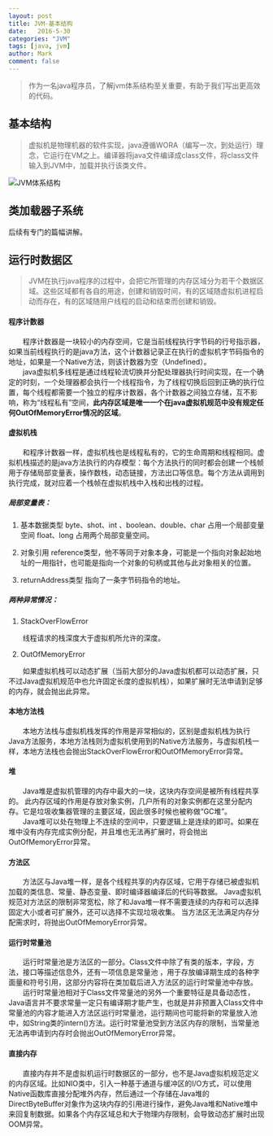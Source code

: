 ```yaml
---
layout: post
title: JVM-基本结构
date:   2016-5-30
categories: "JVM"
tags: [java, jvm]
author: Mark
comment: false
---
```


> 作为一名java程序员，了解jvm体系结构至关重要，有助于我们写出更高效的代码。

## 基本结构

> 虚拟机是物理机器的软件实现，java遵循WORA（编写一次，到处运行）理念，它运行在VM之上。编译器将java文件编译成class文件，将class文件输入到JVM中，加载并执行该类文件。

![JVM体系结构][1]

## 类加载器子系统
后续有专门的篇幅讲解。
## 运行时数据区
> JVM在执行java程序的过程中，会把它所管理的内存区域分为若干个数据区域。这些区域都有各自的用途，创建和销毁时间，有的区域随虚拟机进程启动而存在，有的区域随用户线程的启动和结束而创建和销毁。

#### 程序计数器
　　程序计数器是一块较小的内存空间，它是当前线程执行字节码的行号指示器，如果当前线程执行的是java方法，这个计数器记录正在执行的虚拟机字节码指令的地址，如果是一个Native方法，则该计数器为空（Undefined）。<br />
　　java虚拟机多线程是通过线程轮流切换并分配处理器执行时间实现，在一个确定的时刻，一个处理器都会执行一个线程指令，为了线程切换后回到正确的执行位置，每个线程都需要一个独立的程序计数器，各个计数器之间独立存储，互不影响，称为“线程私有”空间，**此内存区域是唯一一个在java虚拟机规范中没有规定任何OutOfMemoryError情况的区域**。

#### 虚拟机栈
　　和程序计数器一样，虚拟机栈也是线程私有的，它的生命周期和线程相同。虚拟机栈描述的是java方法执行的内存模型：每个方法执行的同时都会创建一个栈帧用于存储局部变量表，操作数栈，动态链接，方法出口等信息。每个方法从调用到执行完成，就对应着一个栈帧在虚拟机栈中入栈和出栈的过程。
##### 局部变量表：
1. 基本数据类型
byte、shot、int 、boolean、double、char 占用一个局部变量空间 float、long 占用两个局部变量空间。

2. 对象引用
reference类型，他不等同于对象本身，可能是一个指向对象起始地址的一用指针，也可能是指向一个对象的句柄或其他与此对象相关的位置。

3. returnAddress类型
指向了一条字节码指令的地址。

##### 两种异常情况：
1. StackOverFlowError 

　　线程请求的栈深度大于虚拟机所允许的深度。

2. OutOfMemoryError 

　　如果虚拟机栈可以动态扩展（当前大部分的Java虚拟机都可以动态扩展，只不过Java虚拟机规范中也允许固定长度的虚拟机栈），如果扩展时无法申请到足够的内存，就会抛出此异常。


#### 本地方法栈
　　本地方法栈与虚拟机栈发挥的作用是非常相似的，区别是虚拟机栈为执行Java方法服务，本地方法栈则为虚拟机使用到的Native方法服务，与虚拟机栈一样，本地方法栈也会抛出StackOverFlowError和OutOfMemoryError异常。
   
#### 堆
　　Java堆是虚拟机管理的内存中最大的一块，这块内存空间是被所有线程共享的。 此内存区域的作用是存放对象实例，几户所有的对象实例都在这里分配内存。它是垃圾收集器管理的主要区域，因此很多时候也被称做“GC堆”。<br/>
　　Java堆可以处在物理上不连续的空间中，只要逻辑上是连续的即可。如果在堆中没有内存完成实例分配，并且堆也无法再扩展时，将会抛出OutOfMemoryError异常。

#### 方法区
　　方法区与Java堆一样，是各个线程共享的内存区域，它用于存储已被虚拟机加载的类信息、常量、静态变量、即时编译器编译后的代码等数据。 Java虚拟机规范对方法区的限制非常宽松，除了和Java堆一样不需要连续的内存和可以选择固定大小或者可扩展外，还可以选择不实现垃圾收集。 当方法区无法满足内存分配需求时，将抛出OutOfMemoryError异常。

#### 运行时常量池
　　运行时常量池是方法区的一部分。Class文件中除了有类的版本，字段，方法，接口等描述信息外，还有一项信息是常量池 ，用于存放编译期生成的各种字面量和符号引用，这部分内容将在类加载后进入方法区的运行时常量池中存放。<br>
　　运行时常量池相对于Class文件常量池的另外一个重要特征是具备动态性，Java语言并不要求常量一定只有编译期才能产生，也就是并非预置入Class文件中常量池的内容才能进入方法区运行时常量池，运行期间也可能将新的常量放入池中，如String类的intern()方法。运行时常量池受到方法区内存的限制，当常量池无法再申请到内存时会抛出OutOfMemoryError异常。
#### 直接内存
　　直接内存并不是虚拟机运行时数据区的一部分，也不是Java虚拟机规范定义的内存区域。比如NIO类中，引入一种基于通道与缓冲区的I/O方式，可以使用Native函数库直接分配堆外内存，然后通过一个存储在Java堆的DirectByteBuffer对象作为这块内存的引用进行操作，避免Java堆和Native堆中来回复制数据。如果各个内存区域总和大于物理内存限制，会导致动态扩展时出现OOM异常。

  [1]: http://www.javainterviewpoint.com/wp-content/uploads/2016/01/JVM-Architecture.png